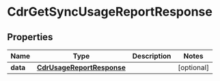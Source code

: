 

# CdrGetSyncUsageReportResponse


## Properties

| Name | Type | Description | Notes |
|------------ | ------------- | ------------- | -------------|
|**data** | [**CdrUsageReportResponse**](CdrUsageReportResponse.md) |  |  [optional] |



